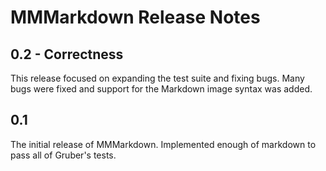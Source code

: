 # MMMarkdown Release Notes

## 0.2 - Correctness
This release focused on expanding the test suite and fixing bugs. Many bugs were fixed and support for the Markdown image syntax was added.

## 0.1
The initial release of MMMarkdown. Implemented enough of markdown to pass all of Gruber's tests.
